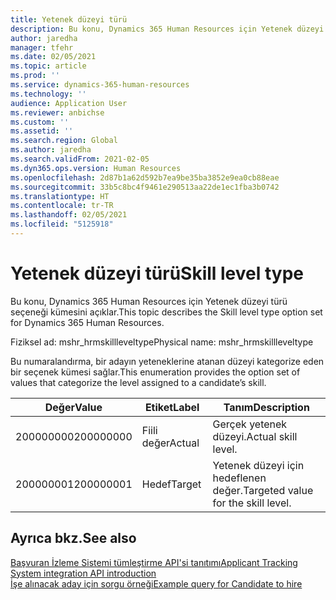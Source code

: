 ```yaml
---
title: Yetenek düzeyi türü
description: Bu konu, Dynamics 365 Human Resources için Yetenek düzeyi türü seçeneği kümesini açıklar.
author: jaredha
manager: tfehr
ms.date: 02/05/2021
ms.topic: article
ms.prod: ''
ms.service: dynamics-365-human-resources
ms.technology: ''
audience: Application User
ms.reviewer: anbichse
ms.custom: ''
ms.assetid: ''
ms.search.region: Global
ms.author: jaredha
ms.search.validFrom: 2021-02-05
ms.dyn365.ops.version: Human Resources
ms.openlocfilehash: 2d87b1a62d592b7ea9be35ba3852e9ea0cb88eae
ms.sourcegitcommit: 33b5c8bc4f9461e290513aa22de1ec1fba3b0742
ms.translationtype: HT
ms.contentlocale: tr-TR
ms.lasthandoff: 02/05/2021
ms.locfileid: "5125918"
---
```

# <a name="skill-level-type"></a><span data-ttu-id="6a07a-103">Yetenek düzeyi türü</span><span class="sxs-lookup"><span data-stu-id="6a07a-103">Skill level type</span></span>

<span data-ttu-id="6a07a-104">Bu konu, Dynamics 365 Human Resources için Yetenek düzeyi türü seçeneği kümesini açıklar.</span><span class="sxs-lookup"><span data-stu-id="6a07a-104">This topic describes the Skill level type option set for Dynamics 365 Human Resources.</span></span>

<span data-ttu-id="6a07a-105">Fiziksel ad: mshr_hrmskillleveltype</span><span class="sxs-lookup"><span data-stu-id="6a07a-105">Physical name: mshr_hrmskillleveltype</span></span>

<span data-ttu-id="6a07a-106">Bu numaralandırma, bir adayın yeteneklerine atanan düzeyi kategorize eden bir seçenek kümesi sağlar.</span><span class="sxs-lookup"><span data-stu-id="6a07a-106">This enumeration provides the option set of values that categorize the level assigned to a candidate’s skill.</span></span>

| <span data-ttu-id="6a07a-107">Değer</span><span class="sxs-lookup"><span data-stu-id="6a07a-107">Value</span></span> | <span data-ttu-id="6a07a-108">Etiket</span><span class="sxs-lookup"><span data-stu-id="6a07a-108">Label</span></span> | <span data-ttu-id="6a07a-109">Tanım</span><span class="sxs-lookup"><span data-stu-id="6a07a-109">Description</span></span> |
| --- | --- | --- |
| <span data-ttu-id="6a07a-110">200000000</span><span class="sxs-lookup"><span data-stu-id="6a07a-110">200000000</span></span> | <span data-ttu-id="6a07a-111">Fiili değer</span><span class="sxs-lookup"><span data-stu-id="6a07a-111">Actual</span></span> | <span data-ttu-id="6a07a-112">Gerçek yetenek düzeyi.</span><span class="sxs-lookup"><span data-stu-id="6a07a-112">Actual skill level.</span></span> |
| <span data-ttu-id="6a07a-113">200000001</span><span class="sxs-lookup"><span data-stu-id="6a07a-113">200000001</span></span> | <span data-ttu-id="6a07a-114">Hedef</span><span class="sxs-lookup"><span data-stu-id="6a07a-114">Target</span></span> | <span data-ttu-id="6a07a-115">Yetenek düzeyi için hedeflenen değer.</span><span class="sxs-lookup"><span data-stu-id="6a07a-115">Targeted value for the skill level.</span></span> |

## <a name="see-also"></a><span data-ttu-id="6a07a-116">Ayrıca bkz.</span><span class="sxs-lookup"><span data-stu-id="6a07a-116">See also</span></span>

[<span data-ttu-id="6a07a-117">Başvuran İzleme Sistemi tümleştirme API'si tanıtımı</span><span class="sxs-lookup"><span data-stu-id="6a07a-117">Applicant Tracking System integration API introduction</span></span>](hr-admin-integration-ats-api-introduction.md)<br>
[<span data-ttu-id="6a07a-118">İşe alınacak aday için sorgu örneği</span><span class="sxs-lookup"><span data-stu-id="6a07a-118">Example query for Candidate to hire</span></span>](hr-admin-integration-ats-api-candidate-to-hire-example-query.md)


